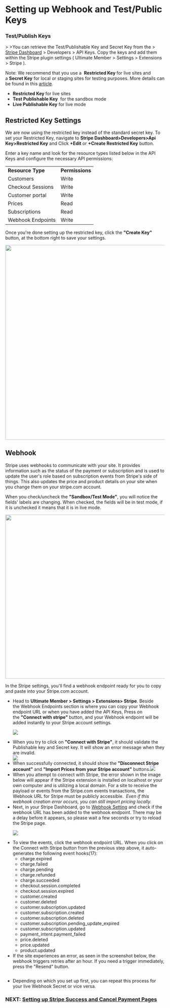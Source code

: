 # Setting up Webhook and Test/Public Keys
<h3>Test/Publish Keys</h3><p>
	&gt;
&gt;You can retrieve the Test/Publishable Key and Secret Key from the 
&gt;
	<a href="https://dashboard.stripe.com/" target="_blank">Stripe Dashboard</a> &gt; Developers &gt; API Keys. Copy the keys and add them within the Stripe plugin settings&nbsp;( Ultimate Member &gt; Settings &gt; Extensions &gt; Stripe ).</p><p>
	Note: We recommend that you use a&nbsp;
	<strong>Restricted Key </strong>for live sites and a&nbsp;<strong>Secret Key</strong> for local or staging sites for testing purposes.&nbsp;More details can be found in this <a href="https://stripe.com/docs/keys#limit-access" target="_blank">article</a>.</p><ul>
	
<li><strong>Restricted Key&nbsp;</strong>for live sites&nbsp;</li>	
<li><strong>Test Publishable Key</strong>&nbsp; for the sandbox mode</li>	
<li><strong>Live Publishable Key</strong> for live mode</li></ul><h2>Restricted Key Settings</h2><p>
	We are now using the restricted key instead of the standard secret key. To set your Restricted Key, navigate to 
	<strong>Stripe Dashboard&gt;Developers&gt;Api Key&gt;Restricted Key</strong> and Click <strong>+Edit</strong> or <strong>+Create Restricted Key</strong> button.</p>
<div>
	Enter a key name and look for the resource types listed below in the API Keys and configure the necessary API permissions:
</div><table>
<tbody>
<tr>
	<td>
		<strong>Resource Type</strong>
	</td>
	<td>
		<strong>Permissions</strong>
	</td>
</tr>
<tr>
	<td>
		Customers
	</td>
	<td>
		Write&nbsp;
	</td>
</tr>
<tr>
	<td>
		Checkout Sessions
	</td>
	<td>
		Write&nbsp;
	</td>
</tr>
<tr>
	<td>
		Customer portal
	</td>
	<td>
		Write
	</td>
</tr>
<tr>
	<td>
		Prices
	</td>
	<td>
		Read
	</td>
</tr>
<tr>
	<td>
		Subscriptions
	</td>
	<td>
		Read
	</td>
</tr>
<tr>
	<td>
		Webhook Endpoints
	</td>
	<td>
		Write
	</td>
</tr>
</tbody>
</table><div>
	<p>
		Once you're done setting up the restricted key, click the
		<strong> "Create Key" </strong>button, at the bottom right to save your settings.
	</p>
	<p>
		<img class="noBdr" src="https://s3.amazonaws.com/helpscout.net/docs/assets/561c96629033600a7a36d662/images/650a97d99446233b93527fbb/file-CTgXmhPKdu.png" style="width: 613.6px; display: block; margin: auto;" alt="">
	</p>
</div><h2> Webhook</h2><p>
	Stripe uses webhooks to communicate with your site. It provides information such as the status of the payment or subscription and is used to update the user's role based on subscription events from Stripe's side of things. This also updates the price and product details on your site when you change them on your stripe.com account.</p><p>
	When you check/uncheck the 
	<strong>"Sandbox/Test Mode"</strong>, you will notice the fields' labels are changing. When checked, the fields will be in test mode, if it is unchecked it means that it is in live mode.</p><p>
	<img class="noBdr" src="https://s3.amazonaws.com/helpscout.net/docs/assets/561c96629033600a7a36d662/images/649e7c9dcfd7fe604a7fe4a7/file-BeAy5kC8DH.png" style="width: 517.6px;" alt=""></p><p>
	 In the Stripe settings, you'll find a webhook endpoint ready for you to copy and paste into your Stripe.com account.</p><ul>
	
<li>Head to&nbsp;<strong>U</strong><strong>ltimate Member &gt; Settings &gt; Extensions&gt; Stripe</strong>. Beside the&nbsp;Webhook Endpoints section is where you can copy your Webhook endpoint URL or when you have added the API Keys, Press on the&nbsp;<strong>"Connect with stripe" </strong>button, and your Webhook endpoint will be added instantly to your Stripe account settings.
	
<p>
		<img class="noBdr" src="https://s3.amazonaws.com/helpscout.net/docs/assets/561c96629033600a7a36d662/images/650aa281b57bfa3b524b136f/file-M8377saI19.png">
	</p></li>	
<li>When you try to click on 
	<strong style="background-color: initial;">"Connect with Stripe"</strong>, it should validate the Publishable key and Secret key. It will show an error message when they are invalid.&nbsp;</li>
	<img class="noBdr" src="https://s3.amazonaws.com/helpscout.net/docs/assets/561c96629033600a7a36d662/images/650aa146b57bfa3b524b136e/file-kGDfiY7hDa.png">
	
<li>
	<div>
		When successfully connected, it should show the
		<strong> "Disconnect Stripe account"</strong> and <strong>"Import Prices from your Stripe account"</strong> buttons.<img class="noBdr" src="https://s3.amazonaws.com/helpscout.net/docs/assets/561c96629033600a7a36d662/images/650aa34996b8220e08ace2e3/file-dyZW46gcRc.png">
	</div></li>
	
<li>
	<div>
		<div>
			When you attempt to connect with Stripe, the error shown in the image below will appear if the Stripe extension is installed on localhost or your own computer and is utilizing a local domain. For a site to receive the payload or events from the Stripe.com events transactions, the Webhook URL for Stripe must be publicly accessible.
			<em>&nbsp;</em><em>Even if this webhook creation error occurs, you can still import pricing locally.</em><br>
			<img class="noBdr" src="https://s3.amazonaws.com/helpscout.net/docs/assets/561c96629033600a7a36d662/images/646b612637f16f5e28f5e72c/file-bPQiO1aMtK.png" alt="">
		</div></div></li>	
<li>Next, in your Stripe Dashboard, go to <a href="https://dashboard.stripe.com/webhooks" target="_blank">Webhook Setting</a> and check if the webhook URL has been added to the webhook endpoint. There may be a delay before it appears, so please wait a few seconds or try to reload the Stripe page.
	
<p>
		<img class="noBdr" src="https://s3.amazonaws.com/helpscout.net/docs/assets/561c96629033600a7a36d662/images/650aa4bcb57bfa3b524b1370/file-GDPcaMr1WL.png">
	</p></li>	
<li>To view the events, click the webhook endpoint URL. When you click on the Connect with Stripe button from the previous step above, it auto-generates the following event hooks(17):
	
<ul>
		
<li>charge.expired</li>		
<li>charge.failed</li>		
<li>charge.pending</li>		
<li>charge.refunded</li>		
<li>charge.succeeded</li>		
<li>checkout.session.completed</li>		
<li>checkout.session.expired</li>		
<li>customer.created</li>		
<li>customer.deleted</li>		
<li>customer.subscription.updated</li>		
<li>customer.subscription.created</li>		
<li>customer.subscription.deleted</li>		
<li>customer.subscription.pending_update_expired</li>		
<li>customer.subscription.updated</li>		
<li>payment_intent.payment_failed</li>		
<li>price.deleted</li>		
<li>price.updated</li>		
<li>product.updated</li>	</ul></li>	
<li>If the site experiences an error, as seen in the screenshot below, the webhook triggers retries after an hour. If you need a trigger immediately, press the "Resend" button.
	
<p>
		<img class="noBdr" src="https://s3.amazonaws.com/helpscout.net/docs/assets/561c96629033600a7a36d662/images/646f8dcb1335a10611d0a8c5/file-giLYcPlYl7.png" alt="">
	</p></li>	
<li>
	
<p>
		Depending on which you set up first, you can repeat this process for your live Webhook Secret or vice versa.
	</p></li></ul><h3>NEXT: <a href="../article/1609-stripe---setting-up-stripe-success-and-cancel-payment-pages">Setting up Stripe Success and Cancel Payment&nbsp;Pages</a></h3>
